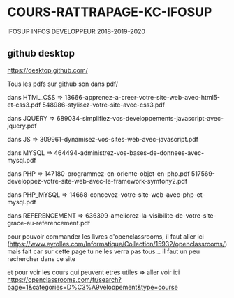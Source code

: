 # COURS-RATTRAPAGE-KC-IFOSUP
IFOSUP INFOS DEVELOPPEUR 2018-2019-2020

## github desktop
https://desktop.github.com/


Tous les pdfs sur github son dans pdf/

dans HTML_CSS => 
13666-apprenez-a-creer-votre-site-web-avec-html5-et-css3.pdf
548986-stylisez-votre-site-avec-css3.pdf

dans JQUERY =>
689034-simplifiez-vos-developpements-javascript-avec-jquery.pdf

dans JS =>
309961-dynamisez-vos-sites-web-avec-javascript.pdf

dans MYSQL =>
464494-administrez-vos-bases-de-donnees-avec-mysql.pdf

dans PHP =>
147180-programmez-en-oriente-objet-en-php.pdf
517569-developpez-votre-site-web-avec-le-framework-symfony2.pdf

dans PHP_MYSQL =>
14668-concevez-votre-site-web-avec-php-et-mysql.pdf

dans REFERENCEMENT =>
636399-ameliorez-la-visibilite-de-votre-site-grace-au-referencement.pdf



pour pouvoir commander les livres d'openclassrooms, il faut aller ici (https://www.eyrolles.com/Informatique/Collection/15932/openclassrooms/) mais fait car sur cette page tu ne les verra pas tous... il faut un peu rechercher dans ce site

et pour voir les cours qui peuvent etres utiles => aller voir ici https://openclassrooms.com/fr/search?page=1&categories=D%C3%A9veloppement&type=course
